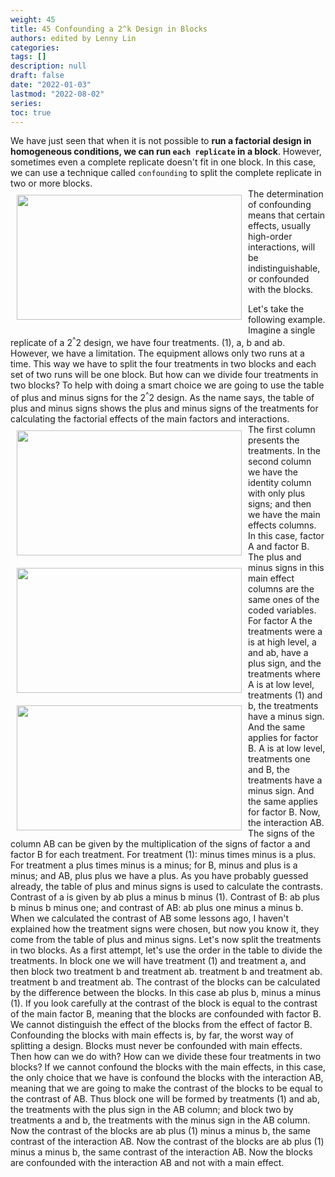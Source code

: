 ```yaml
---
weight: 45
title: 45 Confounding a 2^k Design in Blocks
authors: edited by Lenny Lin
categories: 
tags: []
description: null
draft: false
date: "2022-01-03"
lastmod: "2022-08-02"
series: 
toc: true
---
```





<!--more-->

We have just seen that when it is not possible to **run a factorial design in homogeneous conditions, we can run `each replicate` in a block**. However, sometimes even a complete replicate doesn't fit in one block. In this case, we can use a technique called `confounding` to split the complete replicate in two or more blocks.  
<img width ="360" height= "200" src = "/docs/images/Screenshot 2022-08-04 183242.png" style ="float: left" HSPACE="10" VSPACE="10"/>
The determination of confounding means that certain effects, usually high-order interactions, will be indistinguishable, or confounded with the blocks. 

Let's take the following example. Imagine a single replicate of a 2<sup>^</sup>2 design, we have four treatments. (1), a, b and ab. However, we have a limitation. The equipment allows only two runs at a time. This way we have to split the four treatments in two blocks and each set of two runs will be one block. But how can we divide four treatments in two blocks? To help with doing a smart choice we are going to use the table of plus and minus signs for the 2<sup>^</sup>2 design. As the name says, the table of plus and minus signs shows the plus and minus signs of the treatments for calculating the factorial effects of the main factors and interactions.  
<img width ="360" height= "200" src = "/docs/images/Screenshot 2022-08-04 184301.png" style ="float: left" HSPACE="10" VSPACE="10"/>
The first column presents the treatments. 
<img width ="360" height= "200" src = "/docs/images/Screenshot 2022-08-04 184115.png" style ="float: left" HSPACE="10" VSPACE="10"/>
In the second column we have the identity column with only plus signs; 
<img width ="360" height= "200" src = "/docs/images/Screenshot 2022-08-04 184344.png" style ="float: left" HSPACE="10" VSPACE="10"/>
and then we have the main effects columns. In this case, factor A and factor B. The plus and minus signs in this main effect columns are the same ones of the coded variables. For factor A the treatments were a is at high level, a and ab, have a plus sign, and the treatments where A is at low level, treatments (1) and b, the treatments have a minus sign. And the same applies for factor B. A is at low level, treatments one and B, the treatments have a minus sign. And the same applies for factor B. Now, the interaction AB. The signs of the column AB can be given by the multiplication of the signs of factor a and factor B for each treatment. For treatment (1): minus times minus is a plus. For treatment a plus times minus is a minus; for B, minus and plus is a minus; and AB, plus plus we have a plus. As you have probably guessed already, the table of plus and minus signs is used to calculate the contrasts. Contrast of a is given by ab plus a minus b minus (1). Contrast of B: ab plus b minus b minus one; and contrast of AB: ab plus one minus a minus b. When we calculated the contrast of AB some lessons ago, I haven't explained how the treatment signs were chosen, but now you know it, they come from the table of plus and minus signs. Let's now split the treatments in two blocks. As a first attempt, let's use the order in the table to divide the treatments. In block one we will have treatment (1) and treatment a, and then block two treatment b and treatment ab. treatment b and treatment ab. treatment b and treatment ab. The contrast of the blocks can be calculated by the difference between the blocks. In this case ab plus b, minus a minus (1). If you look carefully at the contrast of the block is equal to the contrast of the main factor B, meaning that the blocks are confounded with factor B. We cannot distinguish the effect of the blocks from the effect of factor B. Confounding the blocks with main effects is, by far, the worst way of splitting a design. Blocks must never be confounded with main effects. Then how can we do with? How can we divide these four treatments in two blocks? If we cannot confound the blocks with the main effects, in this case, the only choice that we have is confound the blocks with the interaction AB, meaning that we are going to make the contrast of the blocks to be equal to the contrast of AB. Thus block one will be formed by treatments (1) and ab, the treatments with the plus sign in the AB column; and block two by treatments a and b, the treatments with the minus sign in the AB column. Now the contrast of the blocks are ab plus (1) minus a minus b, the same contrast of the interaction AB. Now the contrast of the blocks are ab plus (1) minus a minus b, the same contrast of the interaction AB. Now the blocks are confounded with the interaction AB and not with a main effect.  